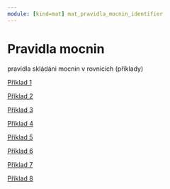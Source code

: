 ```yaml
---
module: [kind=mat] mat_pravidla_mocnin_identifier
---
```

# Pravidla mocnin
pravidla skládáni mocnin v rovnicích (příklady)

[Příklad 1](https://www.desmos.com/calculator/vtvig5mznt)

[Příklad 2](https://www.desmos.com/calculator/khtwtwdqoe)

[Příklad 3](https://www.desmos.com/calculator/flaa5xd5ij)

[Příklad 4](https://www.desmos.com/calculator/axd7awfqwr)

[Příklad 5](https://www.desmos.com/calculator/13w39t2a9f)

[Příklad 6](https://www.desmos.com/calculator/giuoytfjox)

[Příklad 7](https://www.desmos.com/calculator/wv6ejjqgxl)

[Příklad 8](https://www.desmos.com/calculator/g7czr1ias1)

<link rel="stylesheet" href="../../__formatting__/rovnice.css">